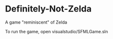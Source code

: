 # Definitely-Not-Zelda
A game "reminiscent" of Zelda

To run the game, open visualstudio/SFMLGame.sln
